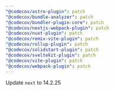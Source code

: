 ```yaml
---
"@codecov/astro-plugin": patch
"@codecov/bundle-analyzer": patch
"@codecov/bundler-plugin-core": patch
"@codecov/nextjs-webpack-plugin": patch
"@codecov/nuxt-plugin": patch
"@codecov/remix-vite-plugin": patch
"@codecov/rollup-plugin": patch
"@codecov/solidstart-plugin": patch
"@codecov/sveltekit-plugin": patch
"@codecov/vite-plugin": patch
"@codecov/webpack-plugin": patch
---
```


Update `next` to 14.2.25
